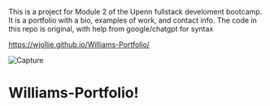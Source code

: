 This is a project for Module 2 of the Upenn fullstack develoment bootcamp.
It is a portfolio with a bio, examples of work, and contact info.
The code in this repo is original, with help from google/chatgpt for syntax

https://wjollie.github.io/Williams-Portfolio/


![Capture](https://github.com/wJollie/Williams-Portfolio/assets/61369939/34647556-b7e7-42ec-be75-b27522cc62d7)



# Williams-Portfolio!
